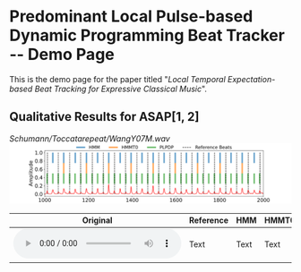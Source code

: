 # Predominant Local Pulse-based Dynamic Programming Beat Tracker -- Demo Page

This is the demo page for the paper titled
"*Local Temporal Expectation-based Beat Tracking for Expressive Classical Music*".


## Qualitative Results for ASAP[1, 2]

*Schumann/Toccatarepeat/WangY07M.wav*
![](/demo_songs/ASAP/plot_ASAP_s10_e20_WangY07M.png)


| Original | Reference | HMM | HMMT0 | PLPDP | 
| -------- | -------- | -------- | -------- | -------- |
|<audio src="demo_songs/ASAP/s10_e20_WangY07M.wav" controls="" preload=""></audio> | Text     | Text     | Text     | Text     |
